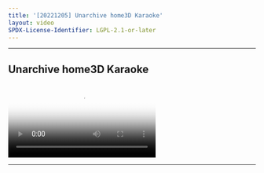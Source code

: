 ```yaml
---
title: '[20221205] Unarchive home3D Karaoke'
layout: video
SPDX-License-Identifier: LGPL-2.1-or-later
---
```


---

## Unarchive home3D Karaoke

<div class="container">
  <video id="my-video" class="video-js vjs-fluid vjs-layout-medium" poster="https://cdn.discordapp.com/attachments/1083515523846914179/1084030862594682971/20221205.jpg" preload="auto" controls="controls" data-setup='{}'>
    <source src="https://drive.ayampenyet.eu.org/api/raw/?path=/%F0%9F%94%AE%20Unarchive%20Karaoke%20Moona/%5B20221205%5D%20%E3%80%90MoonUtau%E3%80%91Unarchive%20home3D%20Karaoke%E3%80%90Unarchive%E3%80%91%20%5BMoona%20Hoshinova%20hololive-ID%5D%20(yaS2rK2NV94).mp4" type="video/mp4"/>
  </video>
</div>

---
